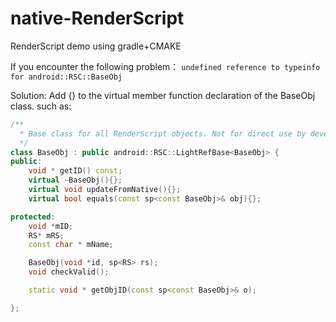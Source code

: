 # native-RenderScript
RenderScript demo using gradle+CMAKE

If you encounter the following problem：
`undefined reference to typeinfo for android::RSC::BaseObj`

Solution: Add {} to the virtual member function declaration of the BaseObj class. such as:

``` C++
/**
  * Base class for all RenderScript objects. Not for direct use by developers.
  */
class BaseObj : public android::RSC::LightRefBase<BaseObj> {
public:
    void * getID() const;
    virtual ~BaseObj(){};
    virtual void updateFromNative(){};
    virtual bool equals(const sp<const BaseObj>& obj){};

protected:
    void *mID;
    RS* mRS;
    const char * mName;

    BaseObj(void *id, sp<RS> rs);
    void checkValid();

    static void * getObjID(const sp<const BaseObj>& o);

};
```
